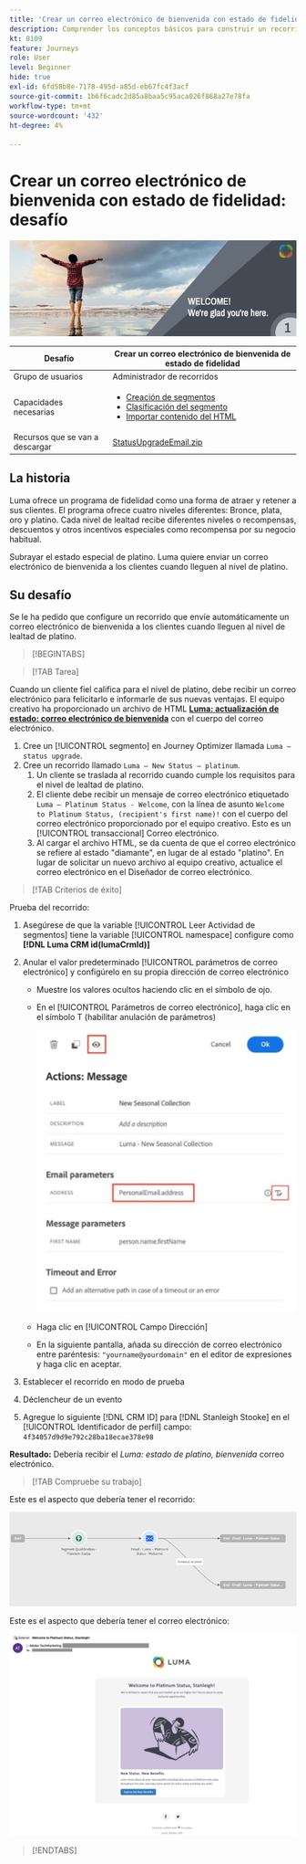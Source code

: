 ```yaml
---
title: 'Crear un correo electrónico de bienvenida con estado de fidelidad: desafío'
description: Comprender los conceptos básicos para construir un recorrido en el lienzo del recorrido.
kt: 8109
feature: Journeys
role: User
level: Beginner
hide: true
exl-id: 6fd58b8e-7178-495d-a85d-eb67fc4f3acf
source-git-commit: 1b6f6cadc2d85a8baa5c95aca026f868a27e78fa
workflow-type: tm+mt
source-wordcount: '432'
ht-degree: 4%

---
```


# Crear un correo electrónico de bienvenida con estado de fidelidad: desafío

![Correo electrónico de bienvenida del estado de fidelidad: desafiar titular](/help/challenges/assets/email-assets/luma-transactional-onboarding-1.png)

| Desafío | Crear un correo electrónico de bienvenida de estado de fidelidad |
|---|---|
| Grupo de usuarios | Administrador de recorridos |
| Capacidades necesarias | <ul><li>[Creación de segmentos](https://experienceleague.adobe.com/docs/journey-optimizer-learn/tutorials/profiles-segments-subscriptions/create-segments.html)</li> <li>[Clasificación del segmento](https://experienceleague.adobe.com/docs/journey-optimizer-learn/tutorials/create-journeys/use-case-read-segment-qualification.html)</li><li>[Importar contenido del HTML](https://experienceleague.adobe.com/docs/journey-optimizer-learn/tutorials/create-messages/create-emails/import-and-author-html-email-content.html)</li></ul> |
| Recursos que se van a descargar | [StatusUpgradeEmail.zip](/help/challenges/assets/email-assets/StatusUpgradeEmail.zip) |

## La historia

Luma ofrece un programa de fidelidad como una forma de atraer y retener a sus clientes. El programa ofrece cuatro niveles diferentes: Bronce, plata, oro y platino. Cada nivel de lealtad recibe diferentes niveles o recompensas, descuentos y otros incentivos especiales como recompensa por su negocio habitual.

Subrayar el estado especial de platino. Luma quiere enviar un correo electrónico de bienvenida a los clientes cuando lleguen al nivel de platino.

## Su desafío

Se le ha pedido que configure un recorrido que envíe automáticamente un correo electrónico de bienvenida a los clientes cuando lleguen al nivel de lealtad de platino.

>[!BEGINTABS]

>[!TAB Tarea]

Cuando un cliente fiel califica para el nivel de platino, debe recibir un correo electrónico para felicitarlo e informarle de sus nuevas ventajas. El equipo creativo ha proporcionado un archivo de HTML **[Luma: actualización de estado: correo electrónico de bienvenida](/help/challenges/assets/email-assets/StatusUpgradeEmail.zip)** con el cuerpo del correo electrónico.

1. Cree un [!UICONTROL segmento] en Journey Optimizer llamada `Luma – status upgrade`.
2. Cree un recorrido llamado `Luma – New Status – platinum`.
   1. Un cliente se traslada al recorrido cuando cumple los requisitos para el nivel de lealtad de platino.
   2. El cliente debe recibir un mensaje de correo electrónico etiquetado `Luma – Platinum Status - Welcome`, con la línea de asunto `Welcome to Platinum Status, (recipient's first name)!` con el cuerpo del correo electrónico proporcionado por el equipo creativo. Esto es un [!UICONTROL transaccional] Correo electrónico.
   3. Al cargar el archivo HTML, se da cuenta de que el correo electrónico se refiere al estado &quot;diamante&quot;, en lugar de al estado &quot;platino&quot;. En lugar de solicitar un nuevo archivo al equipo creativo, actualice el correo electrónico en el Diseñador de correo electrónico.

>[!TAB Criterios de éxito]

Prueba del recorrido:

1. Asegúrese de que la variable [!UICONTROL Leer Actividad de segmentos] tiene la variable [!UICONTROL namespace] configure como **[!DNL Luma CRM id(lumaCrmId)]**
2. Anular el valor predeterminado [!UICONTROL parámetros de correo electrónico] y configúrelo en su propia dirección de correo electrónico
   * Muestre los valores ocultos haciendo clic en el símbolo de ojo.
   * En el [!UICONTROL Parámetros de correo electrónico], haga clic en el símbolo T (habilitar anulación de parámetros)

       ![Anular parámetros de correo electrónico](/help/challenges/assets/c3-override-email-paramters.jpg)
   
   * Haga clic en [!UICONTROL Campo Dirección]
   * En la siguiente pantalla, añada su dirección de correo electrónico entre paréntesis: `"yourname@yourdomain"` en el editor de expresiones y haga clic en aceptar.


3. Establecer el recorrido en modo de prueba
4. Déclencheur de un evento
5. Agregue lo siguiente [!DNL CRM ID] para [!DNL Stanleigh Stooke] en el [!UICONTROL Identificador de perfil] campo: `4f34057d9d9e792c28ba18ecae378e98`

**Resultado:** Debería recibir el *Luma: estado de platino, bienvenida* correo electrónico.

>[!TAB Compruebe su trabajo]

Este es el aspecto que debería tener el recorrido:

![platinum-status-upgrade-recorrido](/help/challenges/assets/journey-luma-status-upgrade.png)


Este es el aspecto que debería tener el correo electrónico:

![Luma: actualización de estado: correo electrónico de bienvenida](/help/challenges/assets/status-upgrade-welcome-email.png)

>[!ENDTABS]

